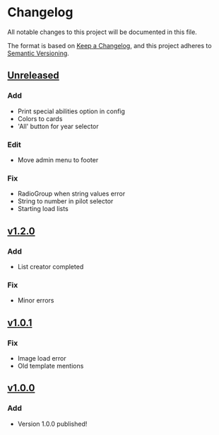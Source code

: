 # Changelog

All notable changes to this project will be documented in this file.

The format is based on [Keep a Changelog](https://keepachangelog.com/en/1.0.0/),
and this project adheres to [Semantic Versioning](https://semver.org/spec/v2.0.0.html).

## [Unreleased]

### Add
- Print special abilities option in config
- Colors to cards
- 'All' button for year selector

### Edit
- Move admin menu to footer

### Fix
- RadioGroup when string values error
- String to number in pilot selector
- Starting load lists

## [v1.2.0]

### Add
- List creator completed

### Fix
- Minor errors

## [v1.0.1]

### Fix
- Image load error
- Old template mentions

## [v1.0.0]

### Add

- Version 1.0.0 published!

[Unreleased]: https://github.com/juananmuxed/air-raid-builder/compare/v1.2.0...HEAD
[v1.2.0]: https://github.com/juananmuxed/air-raid-builder/releases/tag/v1.2.0
[v1.0.1]: https://github.com/juananmuxed/air-raid-builder/releases/tag/v1.0.1
[v1.0.0]: https://github.com/juananmuxed/air-raid-builder/releases/tag/v1.0.0
